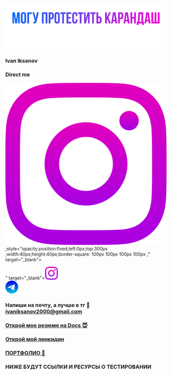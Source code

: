 ![Header](https://github.com/IvanIksanov/ivaniksanov/blob/main/IMG_1538.PNG)
### Ivan Iksanov
### Direct me
[![Header](https://github.com/IvanIksanov/ivaniksanov/blob/main/Instagram%20-%20Negative-3.png)](https://instagram.com/eeevanofff);style="opacity:position:fixed;left:0px;top:300px ;width:40px;height:40px;border-square: 100px 100px 100px 100px ;" target="_blank"><br></a>

" target="_blank"><img rel="nofollow" src="https://github.com/IvanIksanov/ivaniksanov/blob/main/Instagram%20-%20Negative-3.png" style="opacity:position:fixed;left:0px;top:300px ;width:40px;height:40px;border-square: 100px 100px 100px 100px ;" target="_blank"><br></a>
<a rel="nofollow noopener noreferrer" href="https://t.me/evanovnew" target="_blank"><img rel="nofollow" src="https://github.com/IvanIksanov/ivaniksanov/blob/main/Telegram%20-%20Negative.png" style="opacity:;width:40px;height:40px;border-square: 100px 100px 100px 100px ;" target="_blank"><br></a> 
### Напиши на почту, а лучше в тг 💩 ivaniksanov2000@gmail.com
### [Открой мое резюме на Docs 😈](https://docs.google.com/document/d/1HRhtAmWjqkDpU7Tl_bUSwl8JZkZJrTy3cRrkINeLbnQ/edit?usp=sharing)
### [Открой мой линкидин](https://www.linkedin.com/in/ivan-iksanov-765794229/)
### [ПОРТФОЛИО 👾](https://drive.google.com/drive/folders/1tzLY46qKzsIftwOoA00wwULfRxo6GY-D?usp=sharing)

### НИЖЕ БУДУТ ССЫЛКИ И РЕСУРСЫ О ТЕСТИРОВАНИИ
